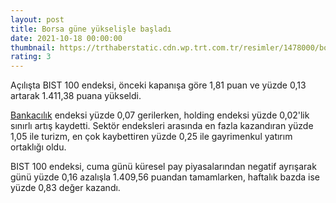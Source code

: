 ```yaml
--- 
layout: post
title: Borsa güne yükselişle başladı
date: 2021-10-18 00:00:00
thumbnail: https://trthaberstatic.cdn.wp.trt.com.tr/resimler/1478000/borsa-istanbul-1478165.jpg
rating: 3
---
```

<p>
	Açılışta BIST 100 endeksi, önceki kapanışa göre 1,81 puan ve yüzde 0,13 artarak 1.411,38 puana yükseldi.</p>
<p>
	<a href="https://www.trthaber.com/etiket/bankacilik/" target="_blank">Bankacılık</a> endeksi yüzde 0,07 gerilerken, holding endeksi yüzde 0,02'lik sınırlı artış kaydetti. Sektör endeksleri arasında en fazla kazandıran yüzde 1,05 ile turizm, en çok kaybettiren yüzde 0,25 ile gayrimenkul yatırım ortaklığı oldu.</p>
<p>
	BIST 100 endeksi, cuma günü küresel pay piyasalarından negatif ayrışarak günü yüzde 0,16 azalışla 1.409,56 puandan tamamlarken, haftalık bazda ise yüzde 0,83 değer kazandı.</p>